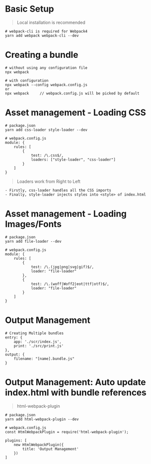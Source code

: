 # Basic Setup

> Local installation is recommended

```
# webpack-cli is required for Webpack4
yarn add webpack webpack-cli --dev
```

# Creating a bundle

```
# without using any configuration file
npx webpack
```

```
# with configuration
npx webpack --config webpack.config.js
or
npx webpack     // webpack.config.js will be picked by default
```

# Asset management - Loading CSS

```
# package.json
yarn add css-loader style-loader --dev

# webpack.config.js
module: {
    rules: [
        {
            test: /\.css$/,
            loaders: ["style-loader", "css-loader"]
        }
    ]
}
```

> Loaders work from Right to Left

```
- Firstly, css-loader handles all the CSS imports
- Finally, style-loader injects styles into <style> of index.html
```

# Asset management - Loading Images/Fonts

```
# package.json
yarn add file-loader --dev

# webpack.config.js
module: {
    rules: [
        {
            test: /\.(jpg|png|svg|gif)$/,
            loader: "file-loader"
        },
        {
            test: /\.(woff|Woff2|eot|ttf|otf)$/,
            loader: "file-loader"
        }
    ]
}
```

# Output Management

```
# Creating Multiple bundles
entry: {
    app: './scr/index.js',
    print: './src/print.js'
},
output: {
    filename: "[name].bundle.js"
}
```

# Output Management: Auto update index.html with bundle references

> html-webpack-plugin

```
# package.json
yarn add html-webpack-plugin --dev
```

```
# webpack.config.js
const HtmlWebpackPlugin = require('html-webpack-plugin');

plugins: [
    new HtmlWebpackPlugin({
        title: 'Output Management'
    })
]
```
